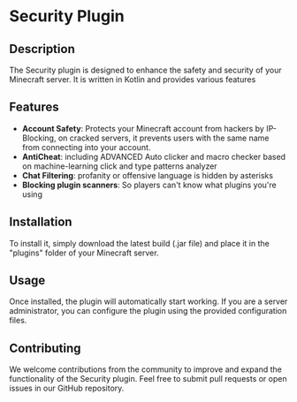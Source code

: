 # Security Plugin

## Description
The Security plugin is designed to enhance the safety and security of your Minecraft server. It is written in Kotlin and provides various features

## Features
- **Account Safety**: Protects your Minecraft account from hackers by IP-Blocking, on cracked servers, it prevents users with the same name from connecting into your account.
- **AntiCheat**: including ADVANCED Auto clicker and macro checker based on machine-learning click and type patterns analyzer
- **Chat Filtering**: profanity or offensive language is hidden by asterisks
- **Blocking plugin scanners**: So players can't know what plugins you're using

## Installation
To install it, simply download the latest build (.jar file) and place it in the "plugins" folder of your Minecraft server.

## Usage
Once installed, the plugin will automatically start working. If you are a server administrator, you can configure the plugin using the provided configuration files.

## Contributing
We welcome contributions from the community to improve and expand the functionality of the Security plugin. Feel free to submit pull requests or open issues in our GitHub repository.
